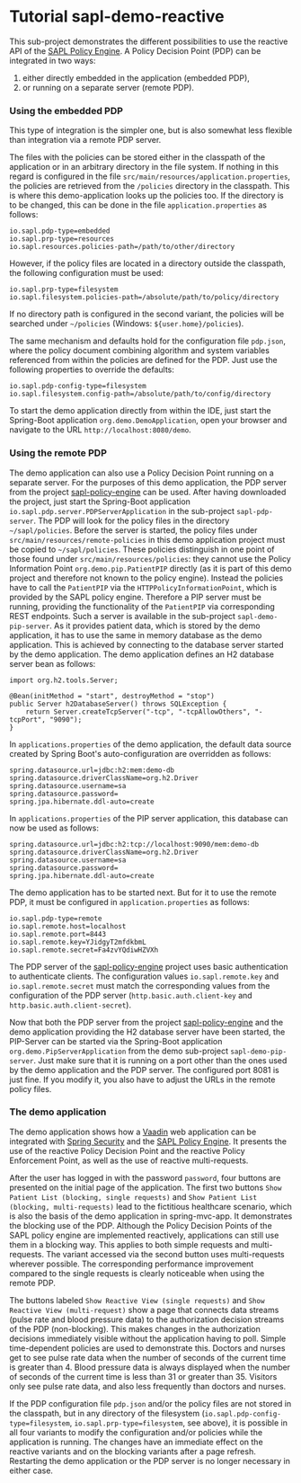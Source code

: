 # Tutorial sapl-demo-reactive

This sub-project demonstrates the different possibilities to use the reactive API of the
[SAPL Policy Engine](https://github.com/heutelbeck/sapl-policy-engine).
A Policy Decision Point (PDP) can be integrated in two ways:
1) either directly embedded in the application (embedded PDP),
2) or running on a separate server (remote PDP).

### Using the embedded PDP
This type of integration is the simpler one, but is also somewhat less flexible than integration via a remote
PDP server.

The files with the policies can be stored either in the classpath of the application or in an arbitrary directory
in the file system. If nothing in this regard is configured in the file `src/main/resources/application.properties`,
the policies are retrieved from the `/policies` directory in the classpath. This is where this demo-application looks
up the policies too. If the directory is to be changed, this can be done in the file `application.properties` as follows:
```properties
io.sapl.pdp-type=embedded
io.sapl.prp-type=resources
io.sapl.resources.policies-path=/path/to/other/directory
```
However, if the policy files are located in a directory outside the classpath, the following configuration must be used:
```properties
io.sapl.prp-type=filesystem
io.sapl.filesystem.policies-path=/absolute/path/to/policy/directory
```
If no directory path is configured in the second variant, the policies will be searched under `~/policies`
(Windows: `${user.home}/policies`).

The same mechanism and defaults hold for the configuration file `pdp.json`, where the policy document combining algorithm
and system variables referenced from within the policies are defined for the PDP. Just use the following properties to override
the defaults:
```properties
io.sapl.pdp-config-type=filesystem
io.sapl.filesystem.config-path=/absolute/path/to/config/directory
```

To start the demo application directly from within the IDE, just start the Spring-Boot application
`org.demo.DemoApplication`, open your browser and navigate to the URL `http://localhost:8080/demo`.

### Using the remote PDP
The demo application can also use a Policy Decision Point running on a separate server. For the purposes of this demo 
application, the PDP server from the project [sapl-policy-engine](https://github.com/heutelbeck/sapl-policy-engine) can be 
used. After having downloaded the project, just start the Spring-Boot application `io.sapl.pdp.server.PDPServerApplication` 
in the sub-project `sapl-pdp-server`. The PDP will look for the policy files in the directory `~/sapl/policies`. Before the 
server is started, the policy files under `src/main/resources/remote-policies` in this demo application project must be copied 
to `~/sapl/policies`. These policies distinguish in one point of those found under `src/main/resources/policies`: they cannot 
use the Policy Information Point `org.demo.pip.PatientPIP` directly (as it is part of this demo project and therefore not known 
to the policy engine). Instead the policies have to call the `PatientPIP` via the `HTTPPolicyInformationPoint`, which is provided 
by the SAPL policy engine. Therefore a PIP server must be running, providing the functionality of the `PatientPIP` via corresponding
REST endpoints. Such a server is available in the sub-project `sapl-demo-pip-server`. As it provides patient data, which is stored 
by the demo application, it has to use the same in memory database as the demo application. This is achieved by connecting to the 
database server started by the demo application. The demo application defines an H2 database server bean as follows:
```
import org.h2.tools.Server;

@Bean(initMethod = "start", destroyMethod = "stop")
public Server h2DatabaseServer() throws SQLException {
	return Server.createTcpServer("-tcp", "-tcpAllowOthers", "-tcpPort", "9090");
}
```
In `applications.properties` of the demo application, the default data source created by Spring Boot's auto-configuration
are overridden as follows:
```properties
spring.datasource.url=jdbc:h2:mem:demo-db
spring.datasource.driverClassName=org.h2.Driver
spring.datasource.username=sa
spring.datasource.password=
spring.jpa.hibernate.ddl-auto=create
```
In `applications.properties` of the PIP server application, this database can now be used as follows:
```properties
spring.datasource.url=jdbc:h2:tcp://localhost:9090/mem:demo-db
spring.datasource.driverClassName=org.h2.Driver
spring.datasource.username=sa
spring.datasource.password=
spring.jpa.hibernate.ddl-auto=create
```
The demo application has to be started next. But for it to use the remote PDP, it must be configured in `application.properties` 
as follows:
```properties
io.sapl.pdp-type=remote
io.sapl.remote.host=localhost
io.sapl.remote.port=8443
io.sapl.remote.key=YJidgyT2mfdkbmL
io.sapl.remote.secret=Fa4zvYQdiwHZVXh
```
The PDP server of the [sapl-policy-engine](https://github.com/heutelbeck/sapl-policy-engine) project uses basic authentication 
to authenticate clients. The configuration values `io.sapl.remote.key` and `io.sapl.remote.secret` must match the corresponding 
values from the configuration of the PDP server (`http.basic.auth.client-key` and `http.basic.auth.client-secret`).

Now that both the PDP server from the project [sapl-policy-engine](https://github.com/heutelbeck/sapl-policy-engine) and the demo
application providing the H2 database server have been started, the PIP-Server can be started via the Spring-Boot application 
`org.demo.PipServerApplication` from the demo sub-project `sapl-demo-pip-server`. Just make sure that it is running on a port 
other than the ones used by the demo application and the PDP server. The configured port 8081 is just fine. If you modify it, 
you also have to adjust the URLs in the remote policy files.

### The demo application
The demo application shows how a [Vaadin](https://vaadin.com/framework) web application can be integrated with
[Spring Security](https://spring.io/projects/spring-security) and the [SAPL Policy Engine](https://github.com/heutelbeck/sapl-policy-engine).
It presents the use of the reactive Policy Decision Point and the reactive Policy Enforcement Point, as well as the use of reactive
multi-requests.

After the user has logged in with the password `password`, four buttons are presented on the initial page of the application. The first
two buttons `Show Patient List (blocking, single requests)` and `Show Patient List (blocking, multi-requests)` lead to the fictitious
healthcare scenario, which is also the basis of the demo application in spring-mvc-app. It demonstrates the blocking use of the PDP.
Although the Policy Decision Points of the SAPL policy engine are implemented reactively, applications can still use them in a blocking
way. This applies to both simple requests and multi-requests. The variant accessed via the second button uses multi-requests wherever
possible. The corresponding performance improvement compared to the single requests is clearly noticeable when using the remote PDP.

The buttons labeled `Show Reactive View (single requests)` and `Show Reactive View (multi-request)` show a page that connects data 
streams (pulse rate and blood pressure data) to the authorization decision streams of the PDP (non-blocking). This makes changes
in the authorization decisions immediately visible without the application having to poll. Simple time-dependent policies are used
to demonstrate this. Doctors and nurses get to see pulse rate data when the number of seconds of the current time is greater than 4.
Blood pressure data is always displayed when the number of seconds of the current time is less than 31 or greater than 35. Visitors
only see pulse rate data, and also less frequently than doctors and nurses.

If the PDP configuration file `pdp.json` and/or the policy files are not stored in the classpath, but in any directory of the filesystem
(`io.sapl.pdp-config-type=filesystem`, `io.sapl.prp-type=filesystem`, see above), it is possible in all four variants to modify the 
configuration and/or policies while the application is running. The changes have an immediate effect on the reactive variants and on the
blocking variants after a page refresh. Restarting the demo application or the PDP server is no longer necessary in either case.
